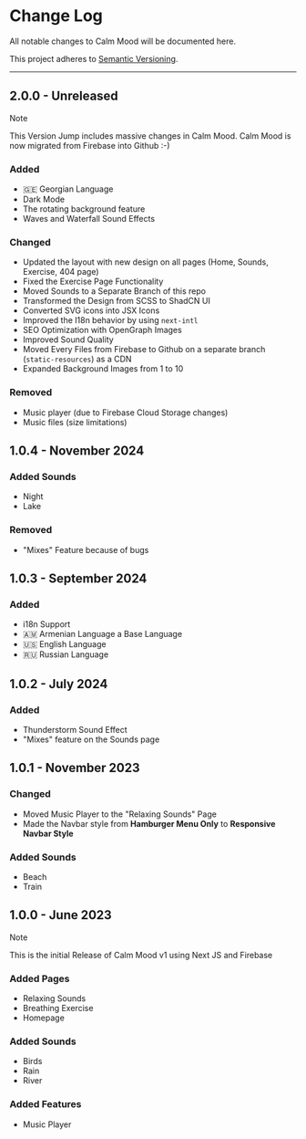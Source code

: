 # Change Log
All notable changes to Calm Mood will be documented here.

This project adheres to [Semantic Versioning](https://semver.org/spec/v2.0.0.html).

---
## 2.0.0 - Unreleased
> [!NOTE]
> This Version Jump includes massive changes in Calm Mood.
> Calm Mood is now migrated from Firebase into Github :-)
### Added
- 🇬🇪 Georgian Language
- Dark Mode
- The rotating background feature
- Waves and Waterfall Sound Effects
### Changed
- Updated the layout with new design on all pages (Home, Sounds, Exercise, 404 page)
- Fixed the Exercise Page Functionality
- Moved Sounds to a Separate Branch of this repo
- Transformed the Design from SCSS to ShadCN UI
- Converted SVG icons into JSX Icons
- Improved the I18n behavior by using `next-intl`
- SEO Optimization with OpenGraph Images
- Improved Sound Quality
- Moved Every Files from Firebase to Github on a separate branch (`static-resources`) as a CDN
- Expanded Background Images from 1 to 10
### Removed
- Music player (due to Firebase Cloud Storage changes)
- Music files (size limitations)

## 1.0.4 - November 2024
### Added Sounds
- Night
- Lake
### Removed
- "Mixes" Feature because of bugs

## 1.0.3 - September 2024
### Added
- i18n Support
- 🇦🇲 Armenian Language a Base Language
- 🇺🇸 English Language
- 🇷🇺 Russian Language

## 1.0.2 - July 2024
### Added
- Thunderstorm Sound Effect
- "Mixes" feature on the Sounds page

## 1.0.1 - November 2023
### Changed
- Moved Music Player to the "Relaxing Sounds" Page
- Made the Navbar style from **Hamburger Menu Only** to **Responsive Navbar Style**
### Added Sounds
- Beach
- Train

## 1.0.0 - June 2023
> [!NOTE]
> This is the initial Release of Calm Mood v1 using Next JS and Firebase
### Added Pages
- Relaxing Sounds
- Breathing Exercise
- Homepage
### Added Sounds
- Birds
- Rain
- River
### Added Features
- Music Player
